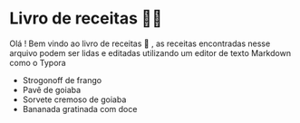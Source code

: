 # Livro de receitas :man_cook:

Olá ! Bem vindo ao livro de receitas :wave: , as receitas encontradas nesse arquivo podem ser lidas e editadas utilizando um editor de texto Markdown como o Typora

- Strogonoff de frango
- Pavê de goiaba
- Sorvete cremoso de goiaba
- Bananada gratinada com doce

